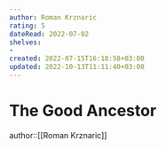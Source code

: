 ```yaml
---
author: Roman Krznaric
rating: 5
dateRead: 2022-07-02
shelves: 
- 
created: 2022-07-15T16:18:58+03:00
updated: 2022-10-13T11:11:40+03:00
---
```

# The Good Ancestor

author::[[Roman Krznaric]]